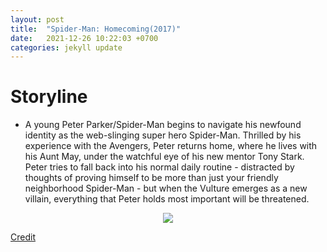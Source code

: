 ```yaml
---
layout: post
title:  "Spider-Man: Homecoming(2017)"
date:   2021-12-26 10:22:03 +0700
categories: jekyll update
---
```

# Storyline
- A young Peter Parker/Spider-Man begins to navigate his newfound identity as the web-slinging super hero Spider-Man. Thrilled by his experience with the Avengers, Peter returns home, where he lives with his Aunt May, under the watchful eye of his new mentor Tony Stark. Peter tries to fall back into his normal daily routine - distracted by thoughts of proving himself to be more than just your friendly neighborhood Spider-Man - but when the Vulture emerges as a new villain, everything that Peter holds most important will be threatened.

<p align="center">
  <img src="https://images-na.ssl-images-amazon.com/images/I/A1CcbJfKqJL.jpg">
</p>

[Credit](https://www.imdb.com/title/tt2250912/)

